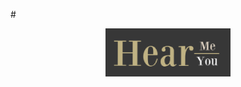 #<div align="center"><img src="/static/img/readme.png" title="HearMeHearYou" alt="Hear Me Hear You Logo"></div>

